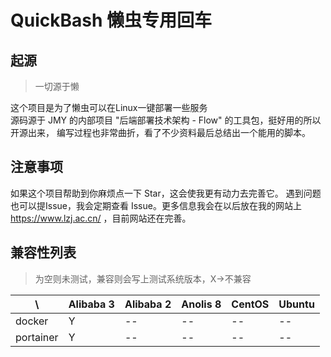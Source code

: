 # QuickBash 懒虫专用回车

## 起源

> 一切源于懒
> 
这个项目是为了懒虫可以在Linux一键部署一些服务 \
源码源于 JMY 的内部项目 "后端部署技术架构 - Flow" 的工具包，挺好用的所以开源出来，
编写过程也非常曲折，看了不少资料最后总结出一个能用的脚本。

## 注意事项
如果这个项目帮助到你麻烦点一下 Star，这会使我更有动力去完善它。 
遇到问题也可以提Issue，我会定期查看 Issue。更多信息我会在以后放在我的网站上 https://www.lzj.ac.cn/ ，目前网站还在完善。


## 兼容性列表

> 为空则未测试，兼容则会写上测试系统版本，X->不兼容

| \         | Alibaba 3 | Alibaba 2 | Anolis 8 | CentOS | Ubuntu |
|-----------|-----------|-----------|----------|--------|--------|
| docker    | Y         | --        | --       | --     | --     |
| portainer | Y         | --        | --       | --     | --     |
